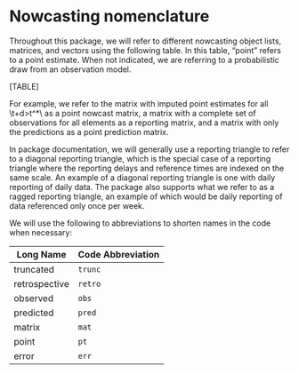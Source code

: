 # Nowcasting nomenclature

Throughout this package, we will refer to different nowcasting object
lists, matrices, and vectors using the following table. In this table,
“point” refers to a point estimate. When not indicated, we are referring
to a probabilistic draw from an observation model.

[TABLE]

For example, we refer to the matrix with imputed point estimates for all
\\t+d\>t^\*\\ as a point nowcast matrix, a matrix with a complete set of
observations for all elements as a reporting matrix, and a matrix with
only the predictions as a point prediction matrix.

In package documentation, we will generally use a reporting triangle to
refer to a diagonal reporting triangle, which is the special case of a
reporting triangle where the reporting delays and reference times are
indexed on the same scale. An example of a diagonal reporting triangle
is one with daily reporting of daily data. The package also supports
what we refer to as a ragged reporting triangle, an example of which
would be daily reporting of data referenced only once per week.

We will use the following to abbreviations to shorten names in the code
when necessary:

| **Long Name** | **Code Abbreviation** |
|---------------|-----------------------|
| truncated     | `trunc`               |
| retrospective | `retro`               |
| observed      | `obs`                 |
| predicted     | `pred`                |
| matrix        | `mat`                 |
| point         | `pt`                  |
| error         | `err`                 |
